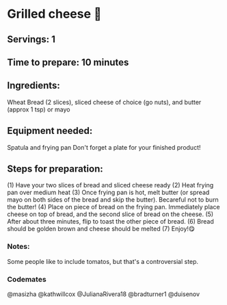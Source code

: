 # Grilled cheese 🧀

## Servings: 1

## Time to prepare: 10 minutes

## Ingredients:

Wheat Bread (2 slices), sliced cheese of choice (go nuts), and butter (approx 1 tsp) or mayo

## Equipment needed:

Spatula and frying pan
Don't forget a plate for your finished product!


## Steps for preparation:

(1) Have your two slices of bread and sliced cheese ready (2) Heat frying pan over medium heat (3) Once frying pan is hot, melt butter (or spread mayo on both sides of the bread and skip the butter). Becareful not to burn the butter! (4) Place on piece of bread on the frying pan. Immediately place cheese on top of bread, and the second slice of bread on the cheese. (5) After about three minutes, flip to toast the other piece of bread. (6) Bread should be golden brown and cheese should be melted (7) Enjoy!😋


### Notes:

Some people like to include tomatos, but that's a controversial step.



### Codemates #

@masizha
@kathwillcox
@JulianaRivera18
@bradturner1
@duisenov
